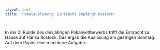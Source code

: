 ```yaml
---
layout: post
title: "Pokalauslosung: Eintracht empfängt Rostock"

---
```


In der 2. Runde des diesjährigen Pokalwettbewerbs trifft die Eintracht zu Hause auf Hansa Rostock. Das ergab die Auslosung am gestrigen Sonntag. Auf dem Papier eine machbare Aufgabe...


